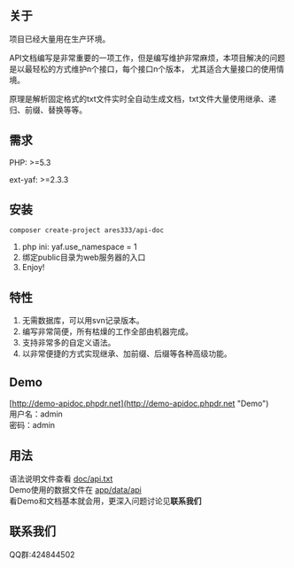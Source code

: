 关于
-----
项目已经大量用在生产环境。

API文档编写是非常重要的一项工作，但是编写维护非常麻烦，本项目解决的问题是以最轻松的方式维护n个接口，每个接口n个版本，
尤其适合大量接口的使用情境。

原理是解析固定格式的txt文件实时全自动生成文档，txt文件大量使用继承、递归、前缀、替换等等。

需求
----
PHP: >=5.3

ext-yaf: >=2.3.3

安装
----
```
composer create-project ares333/api-doc
```
1. php ini: yaf.use_namespace = 1
1. 绑定public目录为web服务器的入口
1. Enjoy!

特性
----
1. 无需数据库，可以用svn记录版本。
1. 编写非常简便，所有枯燥的工作全部由机器完成。
1. 支持非常多的自定义语法。
1. 以非常便捷的方式实现继承、加前缀、后缀等各种高级功能。

Demo
----
[http://demo-apidoc.phpdr.net](http://demo-apidoc.phpdr.net "Demo")<br>
用户名：admin<br>
密码：admin

用法
----
语法说明文件查看 [doc/api.txt](doc/api.txt)<br>
Demo使用的数据文件在 [app/data/api](app/data/api)<br>
看Demo和文档基本就会用，更深入问题讨论见<b>联系我们</b>

联系我们
--------
QQ群:424844502

